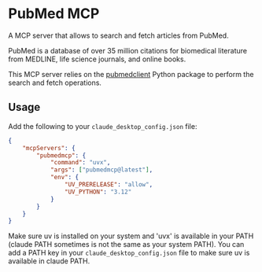 # PubMed MCP

A MCP server that allows to search and fetch articles from PubMed.

PubMed is a database of over 35 million citations for biomedical literature from MEDLINE, life science journals, and online books.

This MCP server relies on the [pubmedclient](https://github.com/grll/pubmedclient) Python package to perform the search and fetch operations.

## Usage

Add the following to your `claude_desktop_config.json` file:

```json
{
    "mcpServers": {
        "pubmedmcp": {
            "command": "uvx",
            "args": ["pubmedmcp@latest"],
            "env": {
                "UV_PRERELEASE": "allow",
                "UV_PYTHON": "3.12"
            }
        }
    }
}
```

Make sure uv is installed on your system and 'uvx' is available in your PATH (claude PATH sometimes is not the same as your system PATH).
You can add a PATH key in your `claude_desktop_config.json` file to make sure uv is available in claude PATH.